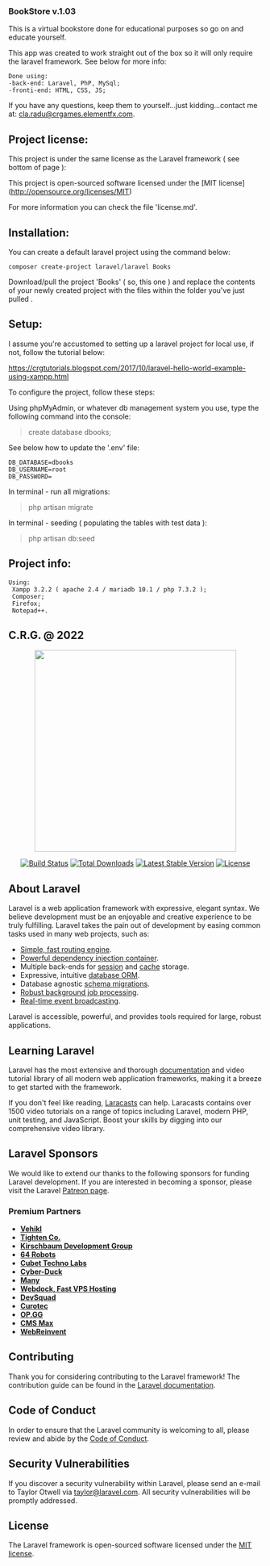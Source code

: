 ### BookStore v.1.03
This is a virtual bookstore done for educational purposes so go on and educate yourself.

This app was created to work straight out of the box so it will only require the laravel framework. See below for more info:

```
Done using:
-back-end: Laravel, PhP, MySql;
-fronti-end: HTML, CSS, JS;
```

If you have any questions, keep them to yourself...just kidding...contact me at: cla.radu@crgames.elementfx.com.

## Project license:
This project is under the same license as the Laravel framework ( see bottom of page ):

This project is open-sourced software licensed under the [MIT license] (http://opensource.org/licenses/MIT)

For more information you can check the file 'license.md'.

## Installation:
You can create a default laravel project using the command below:

`composer create-project laravel/laravel Books`

Download/pull the project 'Books' ( so, this one ) and replace the contents of your newly created project with the files within the folder you've just pulled <giggidy giggidy>.

## Setup:
I assume you're accustomed to setting up a laravel project for local use, if not, follow the tutorial below:

https://crgtutorials.blogspot.com/2017/10/laravel-hello-world-example-using-xampp.html

To configure the project, follow these steps:

Using phpMyAdmin, or whatever db management system you use, type the following command into the console:

> create database dbooks;

See below how to update the '.env' file:
```
DB_DATABASE=dbooks
DB_USERNAME=root
DB_PASSWORD=
```
In terminal - run all migrations:

> php artisan migrate

In terminal - seeding ( populating the tables with test data ):

> php artisan db:seed

## Project info:
```
Using:
 Xampp 3.2.2 ( apache 2.4 / mariadb 10.1 / php 7.3.2 );
 Composer;
 Firefox;
 Notepad++.
```

## C.R.G. @ 2022


<p align="center"><a href="https://laravel.com" target="_blank"><img src="https://raw.githubusercontent.com/laravel/art/master/logo-lockup/5%20SVG/2%20CMYK/1%20Full%20Color/laravel-logolockup-cmyk-red.svg" width="400"></a></p>

<p align="center">
<a href="https://travis-ci.org/laravel/framework"><img src="https://travis-ci.org/laravel/framework.svg" alt="Build Status"></a>
<a href="https://packagist.org/packages/laravel/framework"><img src="https://img.shields.io/packagist/dt/laravel/framework" alt="Total Downloads"></a>
<a href="https://packagist.org/packages/laravel/framework"><img src="https://img.shields.io/packagist/v/laravel/framework" alt="Latest Stable Version"></a>
<a href="https://packagist.org/packages/laravel/framework"><img src="https://img.shields.io/packagist/l/laravel/framework" alt="License"></a>
</p>

## About Laravel

Laravel is a web application framework with expressive, elegant syntax. We believe development must be an enjoyable and creative experience to be truly fulfilling. Laravel takes the pain out of development by easing common tasks used in many web projects, such as:

- [Simple, fast routing engine](https://laravel.com/docs/routing).
- [Powerful dependency injection container](https://laravel.com/docs/container).
- Multiple back-ends for [session](https://laravel.com/docs/session) and [cache](https://laravel.com/docs/cache) storage.
- Expressive, intuitive [database ORM](https://laravel.com/docs/eloquent).
- Database agnostic [schema migrations](https://laravel.com/docs/migrations).
- [Robust background job processing](https://laravel.com/docs/queues).
- [Real-time event broadcasting](https://laravel.com/docs/broadcasting).

Laravel is accessible, powerful, and provides tools required for large, robust applications.

## Learning Laravel

Laravel has the most extensive and thorough [documentation](https://laravel.com/docs) and video tutorial library of all modern web application frameworks, making it a breeze to get started with the framework.

If you don't feel like reading, [Laracasts](https://laracasts.com) can help. Laracasts contains over 1500 video tutorials on a range of topics including Laravel, modern PHP, unit testing, and JavaScript. Boost your skills by digging into our comprehensive video library.

## Laravel Sponsors

We would like to extend our thanks to the following sponsors for funding Laravel development. If you are interested in becoming a sponsor, please visit the Laravel [Patreon page](https://patreon.com/taylorotwell).

### Premium Partners

- **[Vehikl](https://vehikl.com/)**
- **[Tighten Co.](https://tighten.co)**
- **[Kirschbaum Development Group](https://kirschbaumdevelopment.com)**
- **[64 Robots](https://64robots.com)**
- **[Cubet Techno Labs](https://cubettech.com)**
- **[Cyber-Duck](https://cyber-duck.co.uk)**
- **[Many](https://www.many.co.uk)**
- **[Webdock, Fast VPS Hosting](https://www.webdock.io/en)**
- **[DevSquad](https://devsquad.com)**
- **[Curotec](https://www.curotec.com/services/technologies/laravel/)**
- **[OP.GG](https://op.gg)**
- **[CMS Max](https://www.cmsmax.com/)**
- **[WebReinvent](https://webreinvent.com/?utm_source=laravel&utm_medium=github&utm_campaign=patreon-sponsors)**

## Contributing

Thank you for considering contributing to the Laravel framework! The contribution guide can be found in the [Laravel documentation](https://laravel.com/docs/contributions).

## Code of Conduct

In order to ensure that the Laravel community is welcoming to all, please review and abide by the [Code of Conduct](https://laravel.com/docs/contributions#code-of-conduct).

## Security Vulnerabilities

If you discover a security vulnerability within Laravel, please send an e-mail to Taylor Otwell via [taylor@laravel.com](mailto:taylor@laravel.com). All security vulnerabilities will be promptly addressed.

## License

The Laravel framework is open-sourced software licensed under the [MIT license](https://opensource.org/licenses/MIT).

